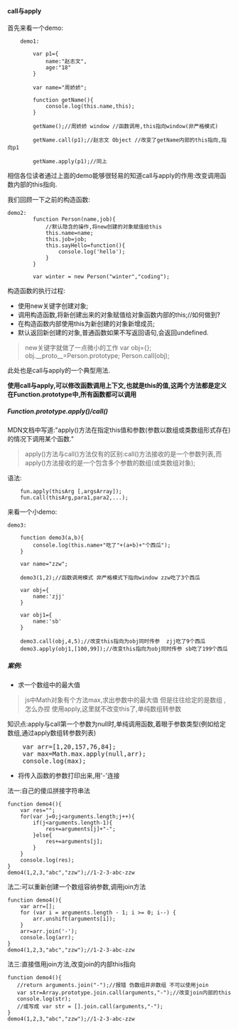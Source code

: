 #### call与apply
首先来看一个demo:

        demo1:

            var p1={
                name:"赵志文",
                age:"18"
            }

            var name="周娇娇";

            function getName(){
                console.log(this.name,this);
            }

            getName();//周娇娇 window //函数调用,this指向window(非严格模式)

            getName.call(p1);//赵志文 Object //改变了getName内部的this指向,指向p1

            getName.apply(p1);//同上

相信各位读者通过上面的demo能够很轻易的知道call与apply的作用:改变调用函数内部的this指向.

我们回顾一下之前的构造函数:

    demo2:        
            function Person(name,job){
                //默认隐含的操作,将new创建的对象赋值给this
                this.name=name;
                this.job=job;
                this.sayHello=function(){
                    console.log('hello');
                }
            }

            var winter = new Person("winter","coding");

构造函数的执行过程: 

* 使用new关键字创建对象;
* 调用构造函数,将新创建出来的对象赋值给对象函数内部的this;//如何做到?
* 在构造函数内部使用this为新创建的对象新增成员;
* 默认返回新创建的对象,普通函数如果不写返回语句,会返回undefined.

> new关键字就做了一点微小的工作
        var obj={};
        obj.\_\_proto\_\_=Person.prototype;
        Person.call(obj);

此处也是call与apply的一个典型用法.

**使用call与apply,可以修改函数调用上下文,也就是this的值,这两个方法都是定义在Function.prototype中,所有函数都可以调用**

##### Function.prototype.apply()/call()

MDN文档中写道:"apply()方法在指定this值和参数(参数以数组或类数组形式存在)的情况下调用某个函数."

>apply()方法与call()方法仅有的区别:call()方法接收的是一个参数列表,而apply()方法接收的是一个包含多个参数的数组(或类数组对象);

语法:
    
        fun.apply(thisArg [,argsArray]);
        fun.call(thisArg,para1,para2,...);
来看一个小demo:

    demo3:

        function demo3(a,b){
            console.log(this.name+"吃了"+(a+b)+"个西瓜");
        }

        var name="zzw";

        demo3(1,2);//函数调用模式 非严格模式下指向window zzw吃了3个西瓜

        var obj={
            name:'zjj'
        }

        var obj1={
            name:'sb'
        }
        
        demo3.call(obj,4,5);//改变this指向为obj同时传参  zjj吃了9个西瓜
        demo3.apply(obj1,[100,99]);//改变this指向为obj同时传参 sb吃了199个西瓜

##### 案例:

* 求一个数组中的最大值

>js中Math对象有个方法max,求出参数中的最大值
但是往往给定的是数组 ,怎么办捏
使用apply,这里就不改变this了,单纯数组转参数

知识点:apply与call第一个参数为null时,单纯调用函数,着眼于参数类型(例如给定数组,通过apply数组转参数列表)

<pre>
    var arr=[1,20,157,76,84];
    var max=Math.max.apply(null,arr);
    console.log(max);
</pre>

* 将传入函数的参数打印出来,用'-'连接

法一:自己的傻瓜拼接字符串法

    function demo4(){
        var res="";
        for(var j=0;j<arguments.length;j++){
            if(j<arguments.length-1){
                res+=arguments[j]+"-";
            }else{
                res+=arguments[j];
            }
        }
        console.log(res);
    }
    demo4(1,2,3,"abc","zzw");//1-2-3-abc-zzw

法二:可以重新创建一个数组容纳参数,调用join方法

    function demo4(){
        var arr=[];
        for (var i = arguments.length - 1; i >= 0; i--) {
            arr.unshift(arguments[i]);
        }
        arr=arr.join('-');
        console.log(arr);
    }
    demo4(1,2,3,"abc","zzw");//1-2-3-abc-zzw


法三:直接借用join方法,改变join的内部this指向

    function demo4(){
       //return arguments.join("-");//报错 伪数组并非数组 不可以使用join
       var str=Array.prototype.join.call(arguments,"-");//改变join内部的this
       console.log(str);
       //或写成 var str = [].join.call(arguments,"-");
    }
    demo4(1,2,3,"abc","zzw");//1-2-3-abc-zzw